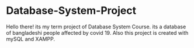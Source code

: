 # Database-System-Project
Hello there! its my term project of Database System Course. its a database of bangladeshi people affected by covid 19. Also this project is created with mySQL and XAMPP. 
